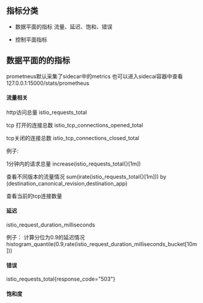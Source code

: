## 指标分类



- 数据平面的指标
  流量、延迟、饱和、错误
  
- 控制平面指标

  



## 数据平面的的指标

prometneus默认采集了sidecar中的metrics
也可以进入sidecai容器中查看 127.0.0.1:15000/stats/prometheus



#### 流量相关

http访问总量
istio_requests_total

tcp 打开的连接总数
istio_tcp_connections_opened_total

tcp关闭的连接总数
istio_tcp_connections_closed_total



例子:

1分钟内的请求总量 
increase(istio_requests_total{}[1m])

查看不同版本的流量情况
sum(irate(istio_requests_total{}[1m])) by (destination_canonical_revision,destination_app)

查看当前的tcp连接数量



#### 延迟

istio_request_duration_milliseconds

例子：
计算分位为0.9的延迟情况
histogram_quantile(0.9,rate(istio_request_duration_milliseconds_bucket[10m]))



#### 错误

istio_requests_total{response_code="503"}

#### 饱和度

